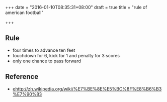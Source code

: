+++
date = "2016-01-10T08:35:31+08:00"
draft = true
title = "rule of american football"

+++



## Rule

* four times to advance ten feet
* touchdown for 6, kick for 1 and penalty for 3 scores
* only one chance to pass forward

## Reference

* <ehttp://zh.wikipedia.org/wiki/%E7%BE%8E%E5%BC%8F%E8%B6%B3%E7%90%83>
